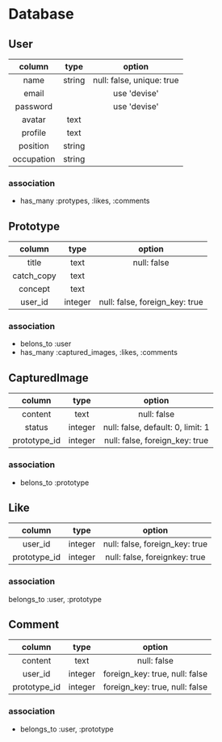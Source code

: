 # Database

## User
|column|type|option|
|:-:|:-:|:-:|
|name|string|null: false, unique: true|
|email||use 'devise'|
|password||use 'devise'|
|avatar|text||
|profile|text||
|position|string||
|occupation|string||

### association
- has_many :protypes, :likes, :comments


## Prototype
|column|type|option|
|:-:|:-:|:-:|
|title|text|null: false|
|catch_copy|text||
|concept|text||
|user_id|integer|null: false, foreign_key: true|

### association
- belons_to :user
- has_many :captured_images, :likes, :comments

## CapturedImage
|column|type|option|
|:-:|:-:|:-:|
|content|text|null: false|
|status|integer|null: false, default: 0, limit: 1|
|prototype_id|integer|null: false, foreign_key: true|

### association
- belons_to :prototype


## Like
|column|type|option|
|:-:|:-:|:-:|
|user_id|integer|null: false, foreign_key: true|
|prototype_id|integer|null: false, foreignkey: true|

### association
belongs_to :user, :prototype


## Comment
|column|type|option|
|:-:|:-:|:-:|
|content|text|null: false|
|user_id|integer|foreign_key: true, null: false|
|prototype_id|integer|foreign_key: true, null: false|

### association
- belongs_to :user, :prototype
